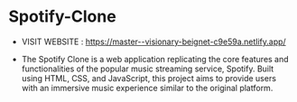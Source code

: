 # Spotify-Clone

- VISIT WEBSITE : https://master--visionary-beignet-c9e59a.netlify.app/

- The Spotify Clone is a web application replicating the core features and functionalities of the popular music streaming service, Spotify. Built using HTML, CSS, and JavaScript, this project aims to provide users with an immersive music experience similar to the original platform.
